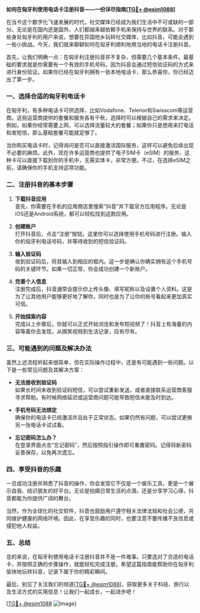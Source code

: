 **如何在匈牙利使用电话卡注册抖音——一份详尽指南[[TG💪+ @esim1088](https://t.me/s/esim1088)]**

在当今这个数字化飞速发展的时代，社交媒体已经成为我们生活中不可或缺的一部分。无论是在国内还是国外，人们都越来越依赖手机来保持与世界的联系。对于那些身处匈牙利的用户来说，想要在异国他乡玩转社交媒体，比如抖音，可能会遇到一些小挑战。今天，我们就来聊聊如何在匈牙利顺利地用当地的电话卡注册抖音。

首先，让我们明确一点：在匈牙利注册抖音并不复杂，但需要几个基本条件。最基础的要求就是你需要有一个有效的手机号码，因为抖音会通过短信验证码的方式来进行身份验证。如果你已经在匈牙利拥有一张本地电话卡，那么恭喜你，你已经迈出了第一步。

### **一、选择合适的匈牙利电话卡**

在匈牙利，有多种电话卡可供选择，比如Vodafone、Telenor和Swisscom等运营商。这些运营商提供的套餐和服务各有千秋，选择时可以根据自己的需求来决定。例如，如果你经常需要上网，可以选择流量较大的套餐；如果你只是想用来打电话和发短信，那么基础套餐可能就足够了。

当你购买电话卡时，记得询问是否可以直接激活国际服务，这样可以避免后续出现不必要的麻烦。此外，现在许多运营商也提供了电子SIM卡（eSIM）的服务，这种卡可以直接下载到你的手机中，无需实体卡，非常方便。不过，在选择eSIM之前，请确保你的手机支持这项功能。

### **二、注册抖音的基本步骤**

1. **下载抖音应用**  
   首先，你需要在手机的应用商店里搜索“抖音”并下载官方应用程序。无论是iOS还是Android系统，都可以轻松找到这款应用。

2. **创建账户**  
   打开抖音后，点击“注册”按钮。这里你可以选择使用手机号码进行注册。输入你的匈牙利电话号码，并等待收到的短信验证码。

3. **输入验证码**  
   收到验证码后，将其输入到相应的框内。这一步是确认你确实拥有这个手机号码的关键环节。如果一切正常，你会成功创建一个新账户。

4. **完善个人信息**  
   注册完成后，抖音通常会提示你上传头像、填写昵称以及设置个人资料。这是为了让其他用户能够更好地了解你，同时也是为了让你的账号看起来更加真实可信。

5. **开始探索内容**  
   完成以上步骤后，你就可以正式开始浏览和发布短视频了！抖音上有海量的内容等着你去发现，从搞笑视频到生活记录，应有尽有。

### **三、可能遇到的问题及解决办法**

虽然上述流程听起来很简单，但在实际操作过程中，还是有可能遇到一些问题。以下是一些常见问题及其解决方案：

- **无法接收到验证码**  
  如果长时间未收到验证码短信，可以尝试重新发送，或者直接联系运营商客服寻求帮助。有时候网络延迟或运营商问题可能导致短信未能及时到达。

- **手机号码无法绑定**  
  确保你的电话卡已经激活并且处于正常状态。如果仍然有问题，可以尝试更换另一张电话卡试试看。

- **忘记密码怎么办？**  
  在登录界面点击“忘记密码”，然后按照指引操作即可重置密码。记得将新密码妥善保存，以免再次遗忘。

### **四、享受抖音的乐趣**

一旦成功注册并熟悉了抖音的操作，你会发现它不仅是一个娱乐工具，更是一个展示自我、结识朋友的好平台。无论是拍摄日常生活的点滴，还是分享学习心得，抖音都能为你提供广阔的舞台。

当然，作为全球化的社交软件，抖音也鼓励用户遵守相关法律法规和社会公德，共同维护健康的网络环境。因此，在享受乐趣的同时，也要注意不要传播不良信息或侵犯他人权益。

### **五、总结**

总的来说，在匈牙利使用电话卡注册抖音并不是一件难事。只要选对了合适的电话卡，并按照正确的步骤操作，就能轻松完成注册。希望这篇指南能帮助你在匈牙利愉快地玩转抖音，记录下属于你的精彩瞬间。

最后，别忘了关注我们的频道[[TG💪+ @esim1088](https://t.me/s/esim1088)]，获取更多关于科技、旅行以及生活方式的实用信息！让我们一起成长，一起进步吧！

[[TG💪+ @esim1088](https://t.me/s/esim1088) ![Image](https://i.postimg.cc/4NQfJmqS/Snipaste-2025-05-13-00-14-12.png)]